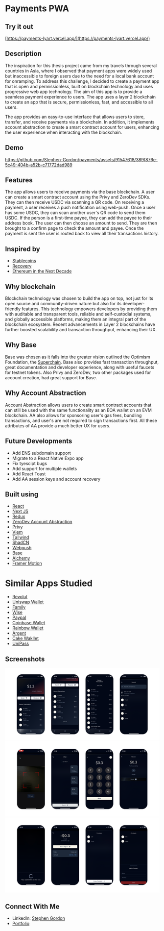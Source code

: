 # Payments PWA

## Try it out
[https://payments-lyart.vercel.app/](https://payments-lyart.vercel.app/)

## Description
The inspiration for this thesis project came from my travels through several countries in Asia, where I observed that payment apps were widely used but inaccessible to foreign users due to the need for a local bank account for onramping. To address this challenge, I decided to create a payment app that is open and permissionless, built on blockchain technology and uses progressive web app technology. The aim of this app is to provide a seamless payment experience to users. The app uses a layer 2 blockchain to create an app that is secure, permissionless, fast, and accessible to all users. 

The app provides an easy-to-use interface that allows users to store, transfer, and receive payments via a blockchain. In addition, it implements account abstraction to create a smart contract account for users, enhancing the user experience when interacting with the blockchain.

## Demo 
https://github.com/Stephen-Gordon/payments/assets/91547618/389f876e-5c49-404b-a52b-c71772dad989


## Features
The app allows users to receive payments via the base blockchain. A user can create a smart contract account using the Privy and ZeroDev SDKs. They can then receive USDC via scanning a QR code. On receiving a payment, a user receives a push notification using web-push. Once a user has some USDC, they can scan another user's QR code to send them USDC. If the person is a first-time payee, they can add the payee to their address book. The user can then choose an amount to send. They are then brought to a confirm page to check the amount and payee. Once the payment is sent the user is routed back to view all their transactions history.

## Inspired by 
- [Stablecoins](https://liamhorne.com/stablecoins)
- [Recovery](https://vitalik.eth.limo/general/2021/01/11/recovery.html)
- [Ethereum in the Next Decade](https://youtu.be/NS0P1eiW7NE?si=Uy_392SPh39S9muD)


## Why blockchain
Blockchain technology was chosen to build the app on top, not just for its open source and community-driven nature but also for its developer-friendly features. This technology empowers developers by providing them with auditable and transparent tools, reliable and self-custodial systems, and globally accessible platforms, making them an integral part of the blockchain ecosystem. Recent advancements in Layer 2 blockchains have further boosted scalability and transaction throughput, enhancing their UX.

## Why Base
Base was chosen as it falls into the greater vision outlined the Optimism Foundation, the [Superchain](https://docs.optimism.io/stack/explainer/). Base also provides fast transaction throughput, great documentation and developer experience, along with useful faucets for testnet tokens. Also Privy and ZeroDev, two other packages used for account creation, had great support for Base.

## Why Account Abstraction 
Account Abstraction allows users to create smart contract accounts that can still be used with the same functionality as an EOA wallet on an EVM blockchain. AA also allows for sponsoring user's gas fees, bundling transactions, and user's are not required to sign transactions first. All these attributes of AA provide a much better UX for users.

## Future Developments 
- Add ENS subdomain support 
- Migrate to a React Native Expo app
- Fix tyescipt bugs
- Add support for multiple wallets
- Add React Toast
- Add AA session keys and account recovery


## Built using
- [React](https://react.dev/)
- [Next JS](https://nextjs.org/)
- [Redux](https://redux.js.org/)
- [ZeroDev Account Abstraction](https://zerodev.app/)
- [Privy](https://www.privy.io/)
- [Viem](https://viem.sh/)
- [Tailwind](https://tailwindcss.com/)
- [ShadCN](https://ui.shadcn.com/)
- [Webpush](https://github.com/web-push-libs/web-push)
- [Base](https://www.base.org/)
- [Alchemy](https://www.alchemy.com/)
- [Framer Motion](https://www.framer.com/motion/)


# Similar Apps Studied 
- [Revolut](https://www.revolut.com/)
- [Uniswap Wallet](https://wallet.uniswap.org/)
- [Family](https://family.co/)
- [Wise](https://wise.com/)
- [Paypal](https://www.paypal.com/)
- [Coinbase Wallet](https://www.coinbase.com/wallet)
- [Rainbow Wallet](https://rainbow.me/)
- [Argent](https://www.argent.xyz/)
- [Cake Wakllet](https://cakewallet.com/)
- [UniPass](https://unipass.id/)


## Screenshots

<div align="center">
  <img src="./src/app/assets/screenshots/1.png"/>
</div>

<div align="center">
  <img src="./src/app/assets/screenshots/2.png"/>
</div>

<div align="center">
  <img src="./src/app/assets/screenshots/3.png"/>
</div>

## Connect With Me

- LinkedIn: [Stephen Gordon](https://www.linkedin.com/in/ste-gordon/)
- [Portfolio](https://www.stephengordon.ie)
